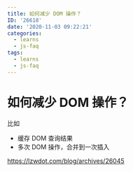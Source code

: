 ```yaml
---
title: 如何减少 DOM 操作？
ID: '26618'
date: '2020-11-03 09:22:21'
categories:
  - learns
  - js-faq
tags:
  - learns
  - js-faq
---
```


# 如何减少 DOM 操作？

比如

- 缓存 DOM 查询结果
- 多次 DOM 操作，合并到一次插入

https://lzwdot.com/blog/archives/26045
 
 
